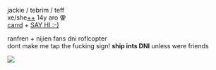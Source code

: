jackie / tebrim / teff  
xe/she[++](https://pronouns.cc/@jack) 14y aro ⚢  
[carrd](https://tebrim.carrd.co/) + [SAY HI :-)](https://retrospring.net/@tebrim)  

ranfren + nijien fans dni roflcopter  
dont make me tap the fucking sign! **ship ints DNI** unless were friends  

![](https://media.discordapp.net/attachments/729124835296280689/1112967581729562684/IMG_3361.png)
